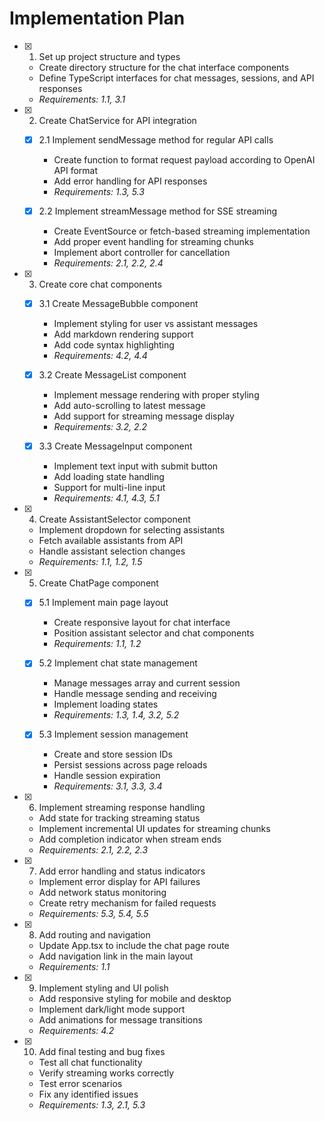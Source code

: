 # Implementation Plan

- [x] 1. Set up project structure and types
  - Create directory structure for the chat interface components
  - Define TypeScript interfaces for chat messages, sessions, and API responses
  - _Requirements: 1.1, 3.1_

- [x] 2. Create ChatService for API integration
  - [x] 2.1 Implement sendMessage method for regular API calls
    - Create function to format request payload according to OpenAI API format
    - Add error handling for API responses
    - _Requirements: 1.3, 5.3_
  
  - [x] 2.2 Implement streamMessage method for SSE streaming
    - Create EventSource or fetch-based streaming implementation
    - Add proper event handling for streaming chunks
    - Implement abort controller for cancellation
    - _Requirements: 2.1, 2.2, 2.4_

- [x] 3. Create core chat components
  - [x] 3.1 Create MessageBubble component
    - Implement styling for user vs assistant messages
    - Add markdown rendering support
    - Add code syntax highlighting
    - _Requirements: 4.2, 4.4_
  
  - [x] 3.2 Create MessageList component
    - Implement message rendering with proper styling
    - Add auto-scrolling to latest message
    - Add support for streaming message display
    - _Requirements: 3.2, 2.2_
  
  - [x] 3.3 Create MessageInput component
    - Implement text input with submit button
    - Add loading state handling
    - Support for multi-line input
    - _Requirements: 4.1, 4.3, 5.1_

- [x] 4. Create AssistantSelector component
  - Implement dropdown for selecting assistants
  - Fetch available assistants from API
  - Handle assistant selection changes
  - _Requirements: 1.1, 1.2, 1.5_

- [x] 5. Create ChatPage component
  - [x] 5.1 Implement main page layout
    - Create responsive layout for chat interface
    - Position assistant selector and chat components
    - _Requirements: 1.1, 1.2_
  
  - [x] 5.2 Implement chat state management
    - Manage messages array and current session
    - Handle message sending and receiving
    - Implement loading states
    - _Requirements: 1.3, 1.4, 3.2, 5.2_
  
  - [x] 5.3 Implement session management
    - Create and store session IDs
    - Persist sessions across page reloads
    - Handle session expiration
    - _Requirements: 3.1, 3.3, 3.4_

- [x] 6. Implement streaming response handling
  - Add state for tracking streaming status
  - Implement incremental UI updates for streaming chunks
  - Add completion indicator when stream ends
  - _Requirements: 2.1, 2.2, 2.3_

- [x] 7. Add error handling and status indicators
  - Implement error display for API failures
  - Add network status monitoring
  - Create retry mechanism for failed requests
  - _Requirements: 5.3, 5.4, 5.5_

- [x] 8. Add routing and navigation
  - Update App.tsx to include the chat page route
  - Add navigation link in the main layout
  - _Requirements: 1.1_

- [x] 9. Implement styling and UI polish
  - Add responsive styling for mobile and desktop
  - Implement dark/light mode support
  - Add animations for message transitions
  - _Requirements: 4.2_

- [x] 10. Add final testing and bug fixes
  - Test all chat functionality
  - Verify streaming works correctly
  - Test error scenarios
  - Fix any identified issues
  - _Requirements: 1.3, 2.1, 5.3_